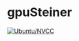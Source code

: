 # gpuSteiner

[![Ubuntu/NVCC](https://github.com/mrprajesh/gpuSteiner/actions/workflows/ubuntu.yml/badge.svg)](https://github.com/mrprajesh/gpuSteiner/actions/workflows/ubuntu.yml)
